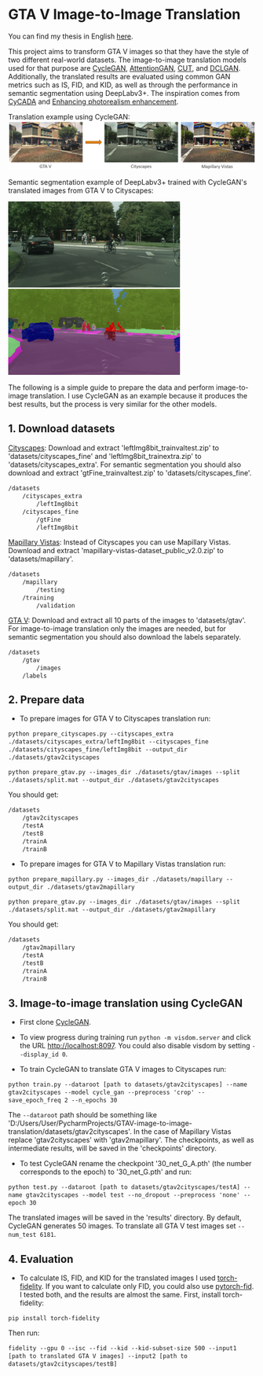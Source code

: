 # GTA V Image-to-Image Translation
You can find my thesis in English [here](https://dspace.lib.ntua.gr/xmlui/handle/123456789/54709?locale-attribute=en).

This project aims to transform GTA V images so that they have the style of two different real-world datasets. The image-to-image translation models used for that purpose are [CycleGAN](https://github.com/junyanz/pytorch-CycleGAN-and-pix2pix), [AttentionGAN](https://github.com/Ha0Tang/AttentionGAN), [CUT](https://github.com/taesungp/contrastive-unpaired-translation), and [DCLGAN](https://github.com/JunlinHan/DCLGAN). Additionally, the translated results are evaluated using common GAN metrics such as IS, FID, and KID, as well as through the performance in semantic segmentation using DeepLabv3+. The inspiration comes from [CyCADA](https://arxiv.org/pdf/1711.03213.pdf) and [Enhancing photorealism enhancement](http://vladlen.info/papers/EPE.pdf).

Translation example using CycleGAN:
<img src="imgs/cover.png">

Semantic segmentation example of DeepLabv3+ trained with CycleGAN's translated images from GTA V to Cityscapes:
<p float="left">
  <img src="imgs/46_image.png" width="350"/>
  <img src="imgs/46_cyclegan.png" width="350"/> 
</p>

The following is a simple guide to prepare the data and perform image-to-image translation. I use CycleGAN as an example because it produces the best results, but the process is very similar for the other models.


## 1. Download datasets
[Cityscapes](https://www.cityscapes-dataset.com/): Download and extract 'leftImg8bit_trainvaltest.zip' to 'datasets/cityscapes_fine' and 'leftImg8bit_trainextra.zip' to 'datasets/cityscapes_extra'. For semantic segmentation you should also download and extract 'gtFine_trainvaltest.zip' to 'datasets/cityscapes_fine'.
```
/datasets
    /cityscapes_extra
        /leftImg8bit
    /cityscapes_fine
        /gtFine
        /leftImg8bit
```

[Mapillary Vistas](https://www.mapillary.com/dataset/vistas?lat=20&lng=0&z=1.5&pKey=301072681638536): Instead of Cityscapes you can use Mapillary Vistas. Download and extract 'mapillary-vistas-dataset_public_v2.0.zip' to 'datasets/mapillary'.
```
/datasets
    /mapillary
    	/testing
	/training
        /validation
```

[GTA V](http://download.visinf.tu-darmstadt.de/data/from_games/): Download and extract all 10 parts of the images to 'datasets/gtav'. For image-to-image translation only the images are needed, but for semantic segmentation you should also download the labels separately. 
```
/datasets
    /gtav
        /images
	/labels
```

## 2. Prepare data

- To prepare images for GTA V to Cityscapes translation run:
```
python prepare_cityscapes.py --cityscapes_extra ./datasets/cityscapes_extra/leftImg8bit --cityscapes_fine ./datasets/cityscapes_fine/leftImg8bit --output_dir ./datasets/gtav2cityscapes
```

```
python prepare_gtav.py --images_dir ./datasets/gtav/images --split ./datasets/split.mat --output_dir ./datasets/gtav2cityscapes
```

You should get:
```
/datasets
    /gtav2cityscapes
	/testA
	/testB
	/trainA
	/trainB
```


- To prepare images for GTA V to Mapillary Vistas translation run:
```
python prepare_mapillary.py --images_dir ./datasets/mapillary --output_dir ./datasets/gtav2mapillary
```

```
python prepare_gtav.py --images_dir ./datasets/gtav/images --split ./datasets/split.mat --output_dir ./datasets/gtav2mapillary
```

You should get:
```
/datasets
    /gtav2mapillary
	/testA
	/testB
	/trainA
	/trainB
```


## 3. Image-to-image translation using CycleGAN
- First clone [CycleGAN](https://github.com/junyanz/pytorch-CycleGAN-and-pix2pix). 
- To view progress during training run `python -m visdom.server` and click the URL <http://localhost:8097>. You could also disable visdom by setting `--display_id 0`.
  
- To train CycleGAN to translate GTA V images to Cityscapes run:
```
python train.py --dataroot [path to datasets/gtav2cityscapes] --name gtav2cityscapes --model cycle_gan --preprocess 'crop' --save_epoch_freq 2 --n_epochs 30
```
The `--dataroot` path should be something like 'D:/Users/User/PycharmProjects/GTAV-image-to-image-translation/datasets/gtav2cityscapes'. In the case of Mapillary Vistas replace 'gtav2cityscapes' with 'gtav2mapillary'. The checkpoints, as well as intermediate results, will be saved in the 'checkpoints' directory.

- To test CycleGAN rename the checkpoint '30_net_G_A.pth' (the number corresponds to the epoch) to '30_net_G.pth' and run:
```
python test.py --dataroot [path to datasets/gtav2cityscapes/testA] --name gtav2cityscapes --model test --no_dropout --preprocess 'none' --epoch 30
```
The translated images will be saved in the 'results' directory. By default, CycleGAN generates 50 images. To translate all GTA V test images set `--num_test 6181`.


## 4. Evaluation

- To calculate IS, FID, and KID for the translated images I used [torch-fidelity](https://github.com/toshas/torch-fidelity). If you want to calculate only FID, you could also use [pytorch-fid](https://github.com/mseitzer/pytorch-fid). I tested both, and the results are almost the same.
First, install torch-fidelity:
```
pip install torch-fidelity
```
Then run:
```
fidelity --gpu 0 --isc --fid --kid --kid-subset-size 500 --input1 [path to translated GTA V images] --input2 [path to datasets/gtav2cityscapes/testB]
```
